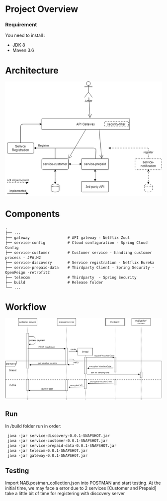 # Project Overview 
 
### Requirement
You need to install :
- JDK 8
- Maven 3.6


Architecture
============================

![architecture](architecture.png)

Components
============================

    .
    ├── ...
    ├── gateway                 # API gateway - Netflix Zuul
    ├── service-config          # Cloud configuration - Spring Cloud Config
    ├── service-customer        # Customer service - handling customer process - JPA,H2
    ├── service-discovery       # Service registration - Netflix Eureka  
    ├── service-prepaid-data    # Thirdparty Client - Spring Security - OpenFeign -retrofit2
    ├── telecom                 # Thirdparty  - Spring Security
    ├── build                   # Release folder
    └── ...

Workflow
============================
![workflow](service-prepaid-data/workflow.png)

## Run
In /build folder run in order:

     java -jar service-discovery-0.0.1-SNAPSHOT.jar
     java -jar service-customer-0.0.1-SNAPSHOT.jar
     java -jar service-prepaid-data-0.0.1-SNAPSHOT.jar
     java -jar telecom-0.0.1-SNAPSHOT.jar
     java -jar gateway-0.0.1-SNAPSHOT.jar

## Testing
Import NAB.postman_collection.json into POSTMAN and start testing.
At the initial time, we may face a error due to 2 services [Customer and Prepaid] take a little bit of time for registering with discovery server

